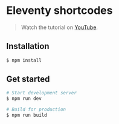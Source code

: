 # Eleventy shortcodes

> Watch the tutorial on [YouTube](https://www.youtube.com/watch?v=nUlB8SR039w).

## Installation

```bash
$ npm install
```

## Get started

```bash
# Start development server
$ npm run dev

# Build for production
$ npm run build
```
